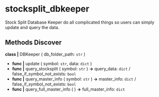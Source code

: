 # stocksplit_dbkeeper

Stock Split Database Keeper do all complicated things so users can simply update and query the data.

## Methods Discover

**class |** DBKeeper ( db_folder_path: `str` )

* **func |** update ( symbol: `str`, data: `dict` )
* **func |** query_stocksplit ( symbol: `str` ) **->** query_data: `dict` / false_if_symbol_not_exists: `bool`
* **func |** query_master_info ( symbol: `str` ) **->** master_info: `dict` / false_if_symbol_not_exists: `bool`
* **func |** query_full_master_info ( ) **->** full_master_info: `dict`
